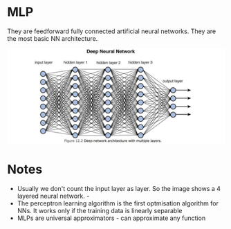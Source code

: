# MLP
They are feedforward fully connected artificial neural networks. They are the most basic NN architecture.

![Alt text](image-5.png)

# Notes
- Usually we don't count the input layer as layer. So the image shows a 4 layered neural network. -
- The perceptron learning algorithm is the first optmisation algorithm for NNs. It works only if the training data is linearly separable
- MLPs are universal approximators - can approximate any function